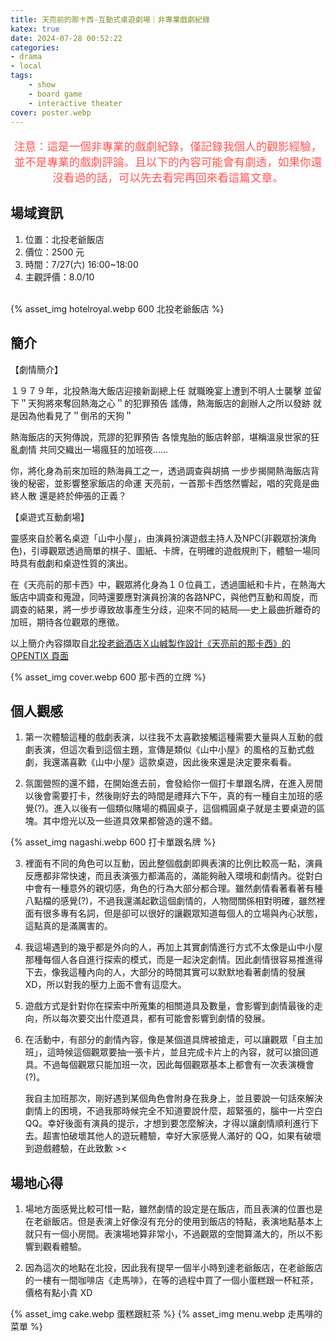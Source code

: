 ```yaml
---
title: 天亮前的那卡西-互動式桌遊劇場｜非專業戲劇紀錄
katex: true
date: 2024-07-28 00:52:22
categories: 
- drama
- local
tags:
    - show
    - board game
    - interactive theater
cover: poster.webp
---
```


<p style="font-size:1.1rem;color:#f55;text-align:center">
注意：這是一個非專業的戲劇紀錄，僅記錄我個人的觀影經驗，並不是專業的戲劇評論。且以下的內容可能會有劇透，如果你還沒看過的話，可以先去看完再回來看這篇文章。</p>

## 場域資訊

1. 位置：北投老爺飯店
2. 價位：2500 元
3. 時間：7/27(六) 16:00~18:00
4. 主觀評價：8.0/10 
<br>
{% asset_img  hotelroyal.webp 600 北投老爺飯店 %}

## 簡介

【劇情簡介】

１９７９年，北投熱海大飯店迎接新副總上任
就職晚宴上遭到不明人士襲擊
並留下＂天狗將來奪回熱海之心＂的犯罪預告
謠傳，熱海飯店的創辦人之所以發跡
就是因為他看見了＂倒吊的天狗＂

熱海飯店的天狗傳說，荒謬的犯罪預告
各懷鬼胎的飯店幹部，堪稱溫泉世家的狂亂劇情
共同交織出一場瘋狂的加班夜……
 

你，將化身為前來加班的熱海員工之一，透過調查與胡搞
一步步揭開熱海飯店背後的秘密，並影響整家飯店的命運
天亮前，一首那卡西悠然響起，唱的究竟是曲終人散
還是終於伸張的正義？

【桌遊式互動劇場】

靈感來自於著名桌遊「山中小屋」，由演員扮演遊戲主持人及NPC(非觀眾扮演角色)，引導觀眾透過簡單的棋子、圖紙、卡牌，在明確的遊戲規則下，體驗一場同時具有戲劇和桌遊性質的演出。

在《天亮前的那卡西》中，觀眾將化身為１０位員工，透過圖紙和卡片，在熱海大飯店中調查和蒐證，同時還要應對演員扮演的各路NPC，與他們互動和周旋，而調查的結果，將一步步導致故事產生分歧，迎來不同的結局──史上最曲折離奇的加班，期待各位觀眾的應徵。

以上簡介內容擷取自[北投老爺酒店Ｘ山峸製作設計《天亮前的那卡西》的 OPENTIX 頁面](https://www.opentix.life/event/1801527117033861121)

{% asset_img cover.webp 600 那卡西的立牌 %}

## 個人觀感

1. 第一次體驗這種的戲劇表演，以往我不太喜歡接觸這種需要大量與人互動的戲劇表演，但這次看到這個主題，宣傳是類似《山中小屋》的風格的互動式戲劇，我還滿喜歡《山中小屋》這款桌遊，因此後來還是決定要來看看。

2. 氛圍營照的還不錯，在開始進去前，會發給你一個打卡單跟名牌，在進入房間以後會需要打卡，然後剛好去的時間是禮拜六下午，真的有一種自主加班的感覺(?)。進入以後有一個類似賭場的橢圓桌子，這個橢圓桌子就是主要桌遊的區塊。其中燈光以及一些道具效果都營造的還不錯。

{% asset_img nagashi.webp 600 打卡單跟名牌 %}

3. 裡面有不同的角色可以互動，因此整個戲劇即興表演的比例比較高一點，演員反應都非常快速，而且表演張力都滿高的，滿能夠融入環境和劇情內。從對白中會有一種意外的親切感，角色的行為大部分都合理。雖然劇情看著看著有種八點檔的感覺(?)，不過我還滿起歡這個劇情的，人物間關係相對明確，雖然裡面有很多專有名詞，但是卻可以很好的讓觀眾知道每個人的立場與內心狀態，這點真的是滿厲害的。

4. 我這場遇到的幾乎都是外向的人，再加上其實劇情進行方式不太像是山中小屋那種每個人各自進行探索的模式，而是一起決定劇情。因此劇情很容易推進得下去，像我這種內向的人，大部分的時間其實可以默默地看著劇情的發展 XD，所以對我的壓力上面不會有這麼大。

5. 遊戲方式是針對你在探索中所蒐集的相關道具及數量，會影響到劇情最後的走向，所以每次要交出什麼道具，都有可能會影響到劇情的發展。

5. 在活動中，有部分的劇情內容，像是某個道具牌被搶走，可以讓觀眾「自主加班」，這時候這個觀眾要抽一張卡片，並且完成卡片上的內容，就可以搶回道具。不過每個觀眾只能加班一次，因此每個觀眾基本上都會有一次表演機會(?)。

   我自主加班那次，剛好遇到某個角色會附身在我身上，並且要說一句話來解決劇情上的困境，不過我那時候完全不知道要說什麼，超緊張的，腦中一片空白 QQ。幸好後面有演員的提示，才想到要怎麼解決，才得以讓劇情順利進行下去。超害怕破壞其他人的遊玩體驗，幸好大家感覺人滿好的 QQ，如果有破壞到遊戲體驗，在此致歉 ><

## 場地心得

1. 場地方面感覺比較可惜一點，雖然劇情的設定是在飯店，而且表演的位置也是在老爺飯店。但是表演上好像沒有充分的使用到飯店的特點，表演地點基本上就只有一個小房間。表演場地算非常小，不過觀眾的空間算滿大的，所以不影響到觀看體驗。

3. 因為這次的地點在北投，因此我有提早一個半小時到達老爺飯店，在老爺飯店的一樓有一間咖啡店《走馬啡》，在等的過程中買了一個小蛋糕跟一杯紅茶，價格有點小貴 XD

{% asset_img cake.webp 蛋糕跟紅茶 %}
{% asset_img menu.webp 走馬啡的菜單 %}

